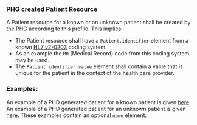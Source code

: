 <style>table, th, td {
border: 1px solid black;
border-collapse:collapse;
padding: 6px;}</style>

### PHG created Patient Resource
A Patient resource for a known or an unknown patient shall be created by the PHG according to this profile. This implies:
- The Patient resource shall have a `Patient.identifier` element from a known [HL7 v2-0203](http://terminology.hl7.org/CodeSystem/v2-0203) coding system.
- As an example the `MR` (Medical Record) code from this coding system may be used.
- The `Patient.identifier.value` element shall contain a value that is unique for the patient in the context of the health care provider.


### Examples:
An example of a PHD generated patient for a known patient is given [here](Patient-patientExample-1.html). 
An example of a PHD generated patient for an unknown patient is given [here](Patient-patientExample-2.html). 
These examples contain an optional `name` element.

